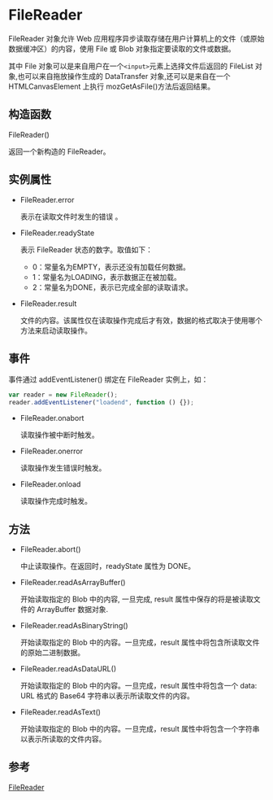 # FileReader



FileReader 对象允许 Web 应用程序异步读取存储在用户计算机上的文件（或原始数据缓冲区）的内容，使用 File 或 Blob 对象指定要读取的文件或数据。

其中 File 对象可以是来自用户在一个`<input>`元素上选择文件后返回的 FileList 对象,也可以来自拖放操作生成的 DataTransfer 对象,还可以是来自在一个 HTMLCanvasElement 上执行 mozGetAsFile()方法后返回结果。

## 构造函数

FileReader()

返回一个新构造的 FileReader。

## 实例属性

- FileReader.error

  表示在读取文件时发生的错误 。

- FileReader.readyState

  表示 FileReader 状态的数字。取值如下：

  - 0：常量名为EMPTY，表示还没有加载任何数据。
  - 1：常量名为LOADING，表示数据正在被加载。
  - 2：常量名为DONE，表示已完成全部的读取请求。

- FileReader.result

  文件的内容。该属性仅在读取操作完成后才有效，数据的格式取决于使用哪个方法来启动读取操作。

## 事件

事件通过 addEventListener() 绑定在 FileReader 实例上，如：

```js
var reader = new FileReader();
reader.addEventListener("loadend", function () {});
```

- FileReader.onabort

  读取操作被中断时触发。

- FileReader.onerror

  读取操作发生错误时触发。

- FileReader.onload

  读取操作完成时触发。

## 方法

- FileReader.abort()

  中止读取操作。在返回时，readyState 属性为 DONE。

- FileReader.readAsArrayBuffer()

  开始读取指定的 Blob 中的内容, 一旦完成, result 属性中保存的将是被读取文件的 ArrayBuffer 数据对象.

- FileReader.readAsBinaryString()

  开始读取指定的 Blob 中的内容。一旦完成，result 属性中将包含所读取文件的原始二进制数据。

- FileReader.readAsDataURL()

  开始读取指定的 Blob 中的内容。一旦完成，result 属性中将包含一个 data: URL 格式的 Base64 字符串以表示所读取文件的内容。

- FileReader.readAsText()

  开始读取指定的 Blob 中的内容。一旦完成，result 属性中将包含一个字符串以表示所读取的文件内容。

## 参考

[FileReader](https://developer.mozilla.org/zh-CN/docs/Web/API/FileReader)
